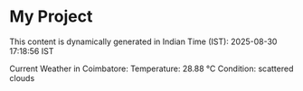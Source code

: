 # My Project

This content is dynamically generated in Indian Time (IST): 2025-08-30 17:18:56 IST


Current Weather in Coimbatore:
Temperature: 28.88 °C
Condition: scattered clouds
